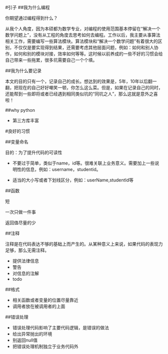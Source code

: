 #引子
##我为什么编程

你期望通过编程得到什么？

从我个人角度，因为本硕都为数学专业，对编程的使用范围基本停留在“解决一个数学问题上”，没有从工程的角度去思考如何去编程。工作以后，我主要从事算法相关工作，需要编写一些算法模块。算法模块和“解决一个数学问题”有着很大的区别，不仅仅是要实现得到结果，还需要考虑其他层面问题，例如：如何和别人协作，如何和别的模块对接，效率如何等等。这时候以前养成的一些不好的习惯会给自己带来一些拖累，很多坑需要自己一个个填。

##我为什么要记录

本文的目的只有一个，记录自己的成长。想达到的效果是，5年，10年以后翻一翻，把现在的自己好好嘲笑一顿，你怎么这么菜。但是，如果在记录自己的同时，还能帮到一些即将或者已经遇到相同类似坑的“同坑之人”，那么这就是意外之喜啦！


##why python

+ 第三方库丰富


#良好的习惯

##变量命名

目的：为了提升代码的可读性

+ 不要过于简单，类似于name，id等。很难关联上业务意义。需要加上一些说明性的信息，例如：username，studentid。

+ 适当的大小写或者下划线区分，例如：userName,studentId等

##函数

短

一次只做一件事

返回值尽量的少

##注释

注释是在代码表达不够的基础上而产生的。从某种意义上来说，如果代码的表现力足够，那么无需注释。

+ 提供法律信息
+ 警告
+ 对信息的注解
+ todo


##格式

+ 相关函数或者变量的位置尽量靠近
+ 调用者放在被调用者的上面

##错误处理

+ 错误处理代码影响了主要代码逻辑，是错误的做法
+ 给出异常抛出的环境
+ 别返回null值
+ 把错误处理机制独立于业务代码外







